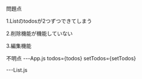 問題点

1.Listのtodosが2つずつできてしまう

2.削除機能が機能していない

3.編集機能


不明点
---App.js 
todos={todos} setTodos={setTodos}

---List.js
<Item todo={todo} index={index} todos={props.todos}></Item>
